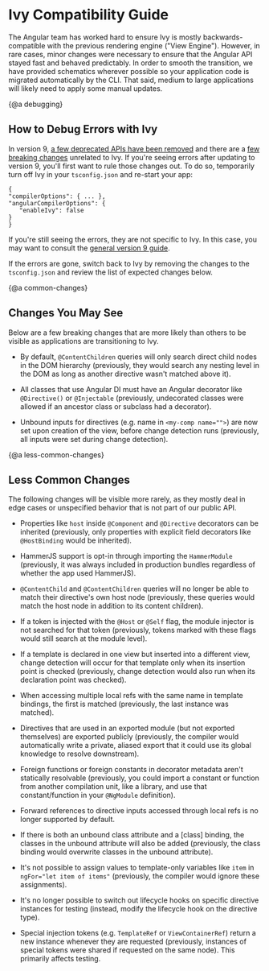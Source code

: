 # Ivy Compatibility Guide

The Angular team has worked hard to ensure Ivy is mostly backwards-compatible with the previous rendering engine ("View Engine"). 
However, in rare cases, minor changes were necessary to ensure that the Angular API stayed fast and behaved predictably.
In order to smooth the transition, we have provided schematics wherever possible so your application code is migrated automatically by the CLI.
That said, medium to large applications will likely need to apply some manual updates.

{@a debugging}
## How to Debug Errors with Ivy

In version 9, [a few deprecated APIs have been removed](guide/updating-to-version-9#removals) and there are a [few breaking changes](guide/updating-to-version-9#breaking-changes) unrelated to Ivy. 
If you're seeing errors after updating to version 9, you'll first want to rule those changes out. To do so, temporarily turn off Ivy in your `tsconfig.json` and re-start your app:

 ```
 {
 "compilerOptions": { ... },
 "angularCompilerOptions": {
    "enableIvy": false
 }
 }
 ```
 
If you're still seeing the errors, they are not specific to Ivy. In this case, you may want to consult the [general version 9 guide](guide/updating-to-version-9).
 
If the errors are gone, switch back to Ivy by removing the changes to the `tsconfig.json` and review the list of expected changes below.  


{@a common-changes}
## Changes You May See

Below are a few breaking changes that are more likely than others to be visible as applications are transitioning to Ivy. 

- By default, `@ContentChildren` queries will only search direct child nodes in the DOM hierarchy (previously, they would search any nesting level in the DOM as long as another directive wasn't matched above it). 

- All classes that use Angular DI must have an Angular decorator like `@Directive()` or `@Injectable` (previously, undecorated classes were allowed if an ancestor class or subclass had a decorator).

- Unbound inputs for directives (e.g.  name in `<my-comp name="">`) are now set upon creation of the view, before change detection runs (previously, all inputs were set during change detection).


{@a less-common-changes}
## Less Common Changes

The following changes will be visible more rarely, as they mostly deal in edge cases or unspecified behavior that is not part of our public API. 

- Properties like `host` inside `@Component` and `@Directive` decorators can be inherited (previously, only properties with explicit field decorators like `@HostBinding` would be inherited).

- HammerJS support is opt-in through importing the `HammerModule` (previously, it was always included in production bundles regardless of whether the app used HammerJS).

- `@ContentChild` and `@ContentChildren` queries will no longer be able to match their directive's own host node (previously, these queries would match the host node in addition to its content children).

- If a token is injected with the `@Host` or `@Self` flag, the module injector is not searched for that token (previously, tokens marked with these flags would still search at the module level).   

- If a template is declared in one view but inserted into a different view, change detection will occur for that template only when its insertion point is checked (previously, change detection would also run when its declaration point was checked). 

- When accessing multiple local refs with the same name in template bindings, the first is matched (previously, the last instance was matched).

- Directives that are used in an exported module (but not exported themselves) are exported publicly (previously, the compiler would automatically write a private, aliased export that it could use its global knowledge to resolve downstream).

- Foreign functions or foreign constants in decorator metadata aren't statically resolvable (previously, you could import a constant or function from another compilation unit, like a library, and use that constant/function in your `@NgModule` definition).

- Forward references to directive inputs accessed through local refs is no longer supported by default.

- If there is both an unbound class attribute and a [class] binding, the classes in the unbound attribute will also be added (previously, the class binding would overwrite classes in the unbound attribute).

- It's not possible to assign values to template-only variables like `item` in `ngFor="let item of items"` (previously, the compiler would ignore these assignments).

- It's no longer possible to switch out lifecycle hooks on specific directive instances for testing (instead, modify the lifecycle hook on the directive type). 

- Special injection tokens (e.g. `TemplateRef` or `ViewContainerRef`) return a new instance whenever they are requested (previously, instances of special tokens were shared if requested on the same node). This primarily affects testing.
